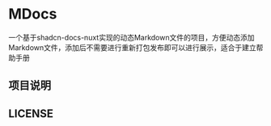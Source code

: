 # MDocs

一个基于shadcn-docs-nuxt实现的动态Markdown文件的项目，方便动态添加Markdown文件，添加后不需要进行重新打包发布即可以进行展示，适合于建立帮助手册


## 项目说明


## LICENSE
